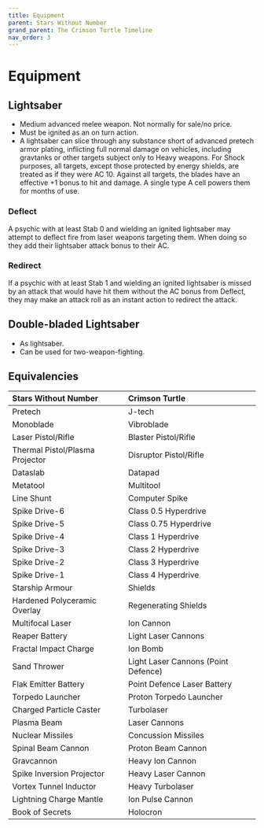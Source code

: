 ```yaml
---
title: Equipment
parent: Stars Without Number
grand_parent: The Crimson Turtle Timeline
nav_order: 3
---
```


# Equipment

## Lightsaber
* Medium advanced melee weapon. Not normally for sale/no price.
* Must be ignited as an on turn action.
* A lightsaber can slice through any substance short of advanced pretech armor plating, inflicting full normal damage on vehicles, including gravtanks or other targets subject only to Heavy weapons. For Shock purposes, all targets, except those protected by energy shields, are treated as if they were AC 10. Against all targets, the blades have an effective +1 bonus to hit and damage. A single type A cell powers them for months of use. 

### Deflect
A psychic with at least Stab 0 and wielding an ignited lightsaber may attempt to deflect fire from laser weapons targeting them. When doing so they add their lightsaber attack bonus to their AC. 

### Redirect
If a psychic with at least Stab 1 and wielding an ignited lightsaber is missed by an attack that would have hit them without the AC bonus from Deflect, they may make an attack roll as an instant action to redirect the attack.

## Double-bladed Lightsaber
* As lightsaber.
* Can be used for two-weapon-fighting. 

## Equivalencies

| Stars Without Number | Crimson Turtle |
|:---------------------|:---------------|
| Pretech | J-tech |
| Monoblade | Vibroblade |
| Laser Pistol/Rifle | Blaster Pistol/Rifle |
| Thermal Pistol/Plasma Projector | Disruptor Pistol/Rifle |
| Dataslab | Datapad |
| Metatool | Multitool |
| Line Shunt | Computer Spike |
| Spike Drive-6 | Class 0.5 Hyperdrive |
| Spike Drive-5 | Class 0.75 Hyperdrive |
| Spike Drive-4 | Class 1 Hyperdrive |
| Spike Drive-3 | Class 2 Hyperdrive |
| Spike Drive-2 | Class 3 Hyperdrive |
| Spike Drive-1 | Class 4 Hyperdrive |
| Starship Armour | Shields |
| Hardened Polyceramic Overlay | Regenerating Shields |
| Multifocal Laser | Ion Cannon |
| Reaper Battery | Light Laser Cannons |
| Fractal Impact Charge | Ion Bomb |
| Sand Thrower | Light Laser Cannons (Point Defence) |
| Flak Emitter Battery | Point Defence Laser Battery |
| Torpedo Launcher | Proton Torpedo Launcher |
| Charged Particle Caster | Turbolaser |
| Plasma Beam | Laser Cannons |
| Nuclear Missiles | Concussion Missiles |
| Spinal Beam Cannon | Proton Beam Cannon |
| Gravcannon | Heavy Ion Cannon |
| Spike Inversion Projector | Heavy Laser Cannon |
| Vortex Tunnel Inductor | Heavy Turbolaser |
| Lightning Charge Mantle | Ion Pulse Cannon |
| Book of Secrets | Holocron |
